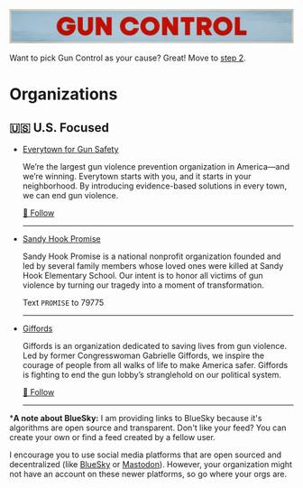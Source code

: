 ![Gun Control](../../assets/Causes-Guns.png)

Want to pick Gun Control as your cause? Great! Move to [step 2](../../steps/step2/README.md).

# Organizations

## 🇺🇸 U.S. Focused

- [Everytown for Gun Safety](https://everytown.org/)

  We’re the largest gun violence prevention organization in America—and we’re winning. Everytown starts with you, and it starts in your neighborhood. By introducing evidence-based solutions in every town, we can end gun violence.

  <a href="https://bsky.app/profile/everytown.bsky.social" title="Follow on BlueSky Social">🦋 Follow</a>

  ---

- [Sandy Hook Promise](https://www.sandyhookpromise.org/)

  Sandy Hook Promise is a national nonprofit organization founded and led by several family members whose loved ones were killed at Sandy Hook Elementary School. Our intent is to honor all victims of gun violence by turning our tragedy into a moment of transformation. 

  Text `PROMISE` to 79775

  ---

- [Giffords](https://giffords.org/)

    Giffords is an organization dedicated to saving lives from gun violence. Led by former Congresswoman Gabrielle Giffords, we inspire the courage of people from all walks of life to make America safer. Giffords is fighting to end the gun lobby’s stranglehold on our political system. 

  <a href="https://bsky.app/profile/giffords.org" title="Follow on BlueSky Social">🦋 Follow</a>

  ---

***A note about BlueSky:** I am providing links to BlueSky because it's algorithms are open source and transparent. Don't like your feed? You can create your own or find a feed created by a fellow user.

I encourage you to use social media platforms that are open sourced and decentralized (like [BlueSky](https://bsky.app/) or [Mastodon](https://joinmastodon.org/)). However, your organization might not have an account on these newer platforms, so go where your orgs are.  